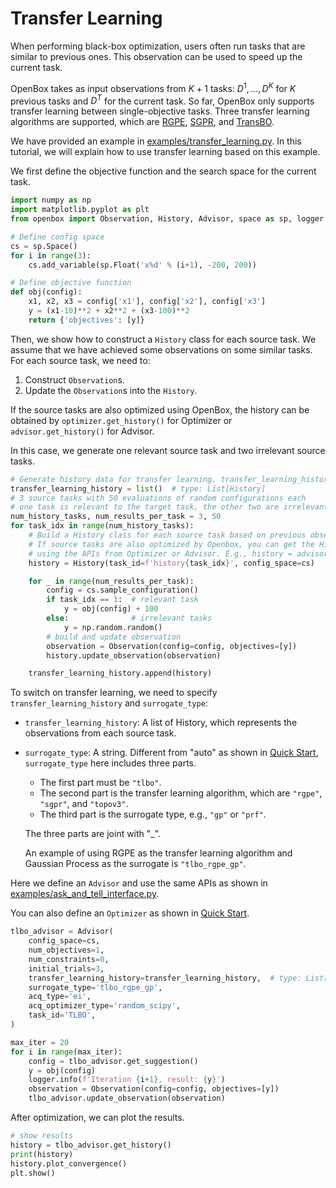 # Transfer Learning

When performing black-box optimization, users often run tasks that are similar to
previous ones. This observation can be used to speed up the current task.

OpenBox takes as input observations from $K + 1$ tasks: $D^1, ..., D^K$ 
for $K$ previous tasks and $D^T$ for the current task. 
So far, OpenBox only supports transfer learning between single-objective tasks.
Three transfer learning algorithms are supported, which are 
[RGPE](https://arxiv.org/abs/1802.02219),
[SGPR](https://dl.acm.org/doi/abs/10.1145/3097983.3098043), and 
[TransBO](https://arxiv.org/abs/2206.02663).

We have provided an example in 
[examples/transfer_learning.py](https://github.com/PKU-DAIR/open-box/blob/master/examples/transfer_learning.py).
In this tutorial, we will explain how to use transfer learning based on this example.

We first define the objective function and the search space for the current task.

```python
import numpy as np
import matplotlib.pyplot as plt
from openbox import Observation, History, Advisor, space as sp, logger

# Define config space
cs = sp.Space()
for i in range(3):
    cs.add_variable(sp.Float('x%d' % (i+1), -200, 200))

# Define objective function
def obj(config):
    x1, x2, x3 = config['x1'], config['x2'], config['x3']
    y = (x1-10)**2 + x2**2 + (x3-100)**2
    return {'objectives': [y]}
```

Then, we show how to construct a `History` class for each source task. 
We assume that we have achieved some observations on some similar tasks.
For each source task, we need to:
1) Construct `Observation`s.
2) Update the `Observation`s into the `History`.

If the source tasks are also optimized using OpenBox, the history can be obtained 
by `optimizer.get_history()` for Optimizer or `advisor.get_history()` for Advisor.

In this case, we generate one relevant source task and two irrelevant source tasks.

```python
# Generate history data for transfer learning. transfer_learning_history requires a list of History.
transfer_learning_history = list()  # type: List[History]
# 3 source tasks with 50 evaluations of random configurations each
# one task is relevant to the target task, the other two are irrelevant
num_history_tasks, num_results_per_task = 3, 50
for task_idx in range(num_history_tasks):
    # Build a History class for each source task based on previous observations.
    # If source tasks are also optimized by Openbox, you can get the History by
    # using the APIs from Optimizer or Advisor. E.g., history = advisor.get_history()
    history = History(task_id=f'history{task_idx}', config_space=cs)

    for _ in range(num_results_per_task):
        config = cs.sample_configuration()
        if task_idx == 1:  # relevant task
            y = obj(config) + 100
        else:              # irrelevant tasks
            y = np.random.random()
        # build and update observation
        observation = Observation(config=config, objectives=[y])
        history.update_observation(observation)

    transfer_learning_history.append(history)
```

To switch on transfer learning, we need to specify `transfer_learning_history` and `surrogate_type`:
+ `transfer_learning_history`: A list of History, which represents the observations from each source task.
+ `surrogate_type`: A string. Different from "auto" as shown in [Quick Start](../quick_start/quick_start),
`surrogate_type` here includes three parts.
  + The first part must be `"tlbo"`. 
  + The second part is the transfer learning algorithm, which are `"rgpe"`, `"sgpr"`, and `"topov3"`.
  + The third part is the surrogate type, e.g., `"gp"` or `"prf"`.
  
  The three parts are joint with "_".

  An example of using RGPE as the transfer learning algorithm and Gaussian Process as the surrogate is `"tlbo_rgpe_gp"`.

Here we define an `Advisor` and use the same APIs as shown in 
[examples/ask_and_tell_interface.py](https://github.com/PKU-DAIR/open-box/tree/master/examples/ask_and_tell_interface.py).

You can also define an `Optimizer` as shown in [Quick Start](../quick_start/quick_start).

```python
tlbo_advisor = Advisor(
    config_space=cs,
    num_objectives=1,
    num_constraints=0,
    initial_trials=3,
    transfer_learning_history=transfer_learning_history,  # type: List[History]
    surrogate_type='tlbo_rgpe_gp',
    acq_type='ei',
    acq_optimizer_type='random_scipy',
    task_id='TLBO',
)

max_iter = 20
for i in range(max_iter):
    config = tlbo_advisor.get_suggestion()
    y = obj(config)
    logger.info(f'Iteration {i+1}, result: {y}')
    observation = Observation(config=config, objectives=[y])
    tlbo_advisor.update_observation(observation)
```

After optimization, we can plot the results.

```python
# show results
history = tlbo_advisor.get_history()
print(history)
history.plot_convergence()
plt.show()
```
